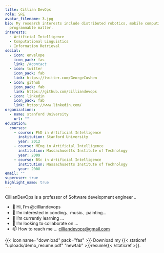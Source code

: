 ```yaml
---
title: Cillian DevOps
role: SRE
avatar_filename: 3.jpg
bio: My research interests include distributed robotics, mobile computing and
  programmable matter.
interests:
  - Artificial Intelligence
  - Computational Linguistics
  - Information Retrieval
social:
  - icon: envelope
    icon_pack: fas
    link: /#contact
  - icon: twitter
    icon_pack: fab
    link: https://twitter.com/GeorgeCushen
  - icon: github
    icon_pack: fab
    link: https://github.com/cilliandevops
  - icon: linkedin
    icon_pack: fab
    link: https://www.linkedin.com/
organizations:
  - name: stanford University
    url: ""
education:
  courses:
    - course: PhD in Artificial Intelligence
      institution: Stanford University
      year: 2012
    - course: MEng in Artificial Intelligence
      institution: Massachusetts Institute of Technology
      year: 2009
    - course: BSc in Artificial Intelligence
      institution: Massachusetts Institute of Technology
      year: 2008
email: ""
superuser: true
highlight_name: true
---
```

CillianDevOps is a professor of Software development engineer 。

<!--StartFragment-->

* 👋 Hi, I’m @cilliandevops
* 👀 I’m interested in conding、music、painting...
* 🌱 I’m currently learning ...
* 💞️ I’m looking to collaborate on ...
* 📫 How to reach me ... [cilliandevops@gmail.com](mailto:cilliandevops@gmail.com)

<!--EndFragment-->

{{< icon name="download" pack="fas" >}} Download my {{< staticref "uploads/demo_resume.pdf" "newtab" >}}resumé{{< /staticref >}}.